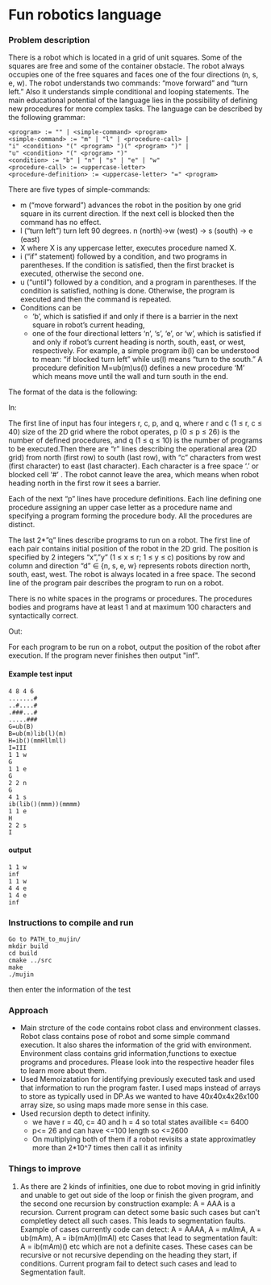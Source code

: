 # Fun robotics language

### Problem description
There is a robot which is located in a grid of unit squares. Some of the squares are free and some of the
container obstacle. The robot always occupies one of the free squares and faces one of the four
directions (n, s, e, w). The robot understands two commands: “move forward” and “turn left.” Also it
understands simple conditional and looping statements. The main educational potential of the language
lies in the possibility of defining new procedures for more complex tasks. The language can be
described by the following grammar:
```
<program> := "" | <simple-command> <program>
<simple-command> := "m" | "l" | <procedure-call> |
"i" <condition> "(" <program> ")(" <program> ")" |
"u" <condition> "(" <program> ")"
<condition> := "b" | "n" | "s" | "e" | "w"
<procedure-call> := <uppercase-letter>
<procedure-definition> := <uppercase-letter> "=" <program>
```

There are five types of simple-commands:
* m (“move forward”) advances the robot in the position by one grid square in its current
direction. If the next cell is blocked then the command has no effect.
* l (“turn left”) turn left 90 degrees. n (north)→w (west) → s (south) → e (east)
* X where X is any uppercase letter, executes procedure named X.
* i (“if” statement) followed by a condition, and two programs in parentheses. If the condition is
satisfied, then the first bracket is executed, otherwise the second one.
* u (“until”) followed by a condition, and a program in parentheses. If the condition is satisfied,
nothing is done. Otherwise, the program is executed and then the command is repeated.
* Conditions can be
   * ‘b’, which is satisfied if and only if there is a barrier in the next square in robot’s current
heading,
   * one of the four directional letters ‘n’, ‘s’, ‘e’, or ‘w’, which is satisfied if and only if robot’s
current heading is north, south, east, or west, respectively.
For example, a simple program ib(l) can be understood to mean: “if blocked turn left” while us(l)
means “turn to the south.” A procedure definition M=ub(m)us(l) defines a new procedure ‘M’ which
means move until the wall and turn south in the end.

The format of the data is the following:

In:

The first line of input has four integers r, c, p, and q, where r and c (1 ≤ r, c ≤ 40) size of the 2D grid
where the robot operates, p (0 ≤ p ≤ 26) is the number of defined procedures, and q (1 ≤ q ≤ 10) is the
number of programs to be executed.Then there are “r” lines describing the operational area (2D grid) from north (first row) to south (last
row), with “c” characters from west (first character) to east (last character). Each character is a free
space ‘.’ or blocked cell ‘#’ . The robot cannot leave the area, which means when robot heading north
in the first row it sees a barrier.

Each of the next “p” lines have procedure definitions. Each line defining one procedure assigning an
upper case letter as a procedure name and specifying a program forming the procedure body. All the
procedures are distinct.

The last 2*”q” lines describe programs to run on a robot. The first line of each pair contains initial
position of the robot in the 2D grid. The position is specified by 2 integers “x”,”y” (1 ≤ x ≤ r; 1 ≤ y ≤ c)
positions by row and column and direction “d” ∈ {n, s, e, w} represents robots direction north, south,
east, west. The robot is always located in a free space. The second line of the program pair describes
the program to run on a robot.

There is no white spaces in the programs or procedures.
The procedures bodies and programs have at least 1 and at maximum 100 characters and syntactically
correct.

Out:

For each program to be run on a robot, output the position of the robot after execution. If the program
never finishes then output "inf".

#### Example test input
```
4 8 4 6
.......#
..#....#
.###...#
.....###
G=ub(B)
B=ub(m)lib(l)(m)
H=ib()(mmHllmll)
I=III
1 1 w
G
1 1 e
G
2 2 n
G
4 1 s
ib(lib()(mmm))(mmmm)
1 1 e
H
2 2 s
I
```
####  output
```
1 1 w
inf
1 1 w
4 4 e
1 4 e
inf
```
### Instructions to compile and run
```
Go to PATH_to_mujin/
mkdir build
cd build
cmake ../src
make
./mujin
```
then enter the information of the test

### Approach
* Main strcture of the code contains robot class and environment classes. Robot class contains pose of robot and some simple command execution. It also shares the information of the grid with environment. Environment class contains grid information,functions to exectue programs and procedures. Please look into the respective header files to learn more about them. 
* Used Memoizatation for identifying previously executed task and used that information to run the program faster. I used maps instead of arrays to store as typically used in DP.As we wanted to have 40x40x4x26x100 array size, so using maps made more sense in this case.
* Used recursion depth to detect infinity. 
    * we have r = 40, c= 40 and h = 4 so total states availible <= 6400
    * p<= 26 and can have <=100 length so <=2600
    * On multiplying both of them if a robot revisits a state approximatley more than 2*10^7 times then call it as infinity

### Things to improve
1. As there are 2 kinds of infinities, one due to robot moving in grid infinitly and unable to get out side of the loop or finish the given program, and the second one recursion by construction example: A = AAA is a recursion. Current program can detect some basic such cases but can't completley detect all such cases. This leads to segmentation faults.
Example of cases currently code can detect: A = AAAA, A = mAlmA, A = ub(mAm), A = ib(mAm)(lmAl) etc
Cases that lead to segmentation fault: A = ib(mAm)() etc which are not a definite cases. These cases can be recursive or not recursive depending on the heading they start, if conditions. Current program fail to detect such cases and lead to Segmentation fault. 







